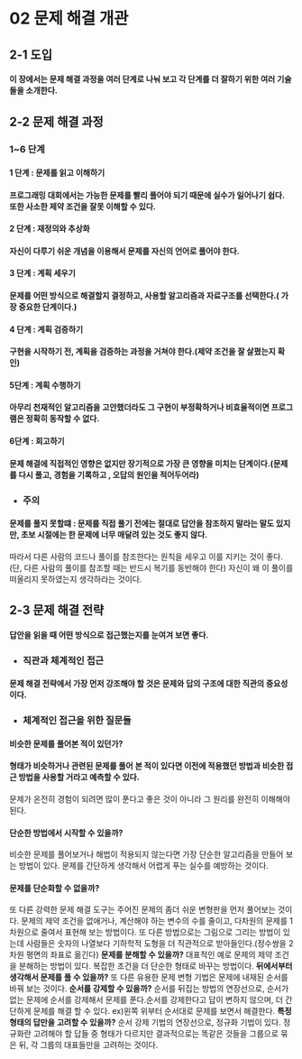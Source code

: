 # 02 문제 해결 개관
## 2-1 도입
#### 이 장에서는 문제 해결 과정을 여러 단계로 나눠 보고 각 단계를 더 잘하기 위한 여러 기술들을 소개한다.
## 2-2 문제 해결 과정
### 1~6 단계
#### 1 단계 : 문제를 읽고 이해하기
#### 프로그래밍 대회에서는 가능한 문제를 빨리 풀어야 되기 때문에 실수가 일어나기 쉽다. 또한 사소한 제약 조건을 잘못 이해할 수 있다.
#### 2 단계 : 재정의와 추상화
#### 자신이 다루기 쉬운 개념을 이용해서 문제를 자신의 언어로 풀어야 한다.
#### 3 단계 : 계획 세우기
#### 문제를 어떤 방식으로 해결할지 결정하고, 사용할 알고리즘과 자료구조를 선택한다.( 가장 중요한 단계이다.)
#### 4 단계 : 계획 검증하기
#### 구현을 시작하기 전, 계획을 검증하는 과정을 거쳐야 한다.(제약 조건을 잘 살폈는지 확인)
#### 5단계 : 계획 수행하기
#### 아무리 천재적인 알고리즘을 고안했더라도 그 구현이 부정확하거나 비효율적이면 프로그램은 정확히 동작할 수 없다.
#### 6단계 : 회고하기
#### 문제 해결에 직접적인 영향은 없지만 장기적으로 가장 큰 영향을 미치는 단계이다.(문제를 다시 풀고, 경험을 기록하고 , 오답의 원인을 적어두어라)

* ### 주의
#### 문제를 풀지 못할떄 : 문제를 직접 풀기 전에는 절대로 답안을 참조하지 말라는 말도 있지만, 초보 시절에는 한 문제에 너무 매달려 있는 것도 좋지 않다.
따라서 다른 사람의 코드나 풀이를 참조한다는 원칙을 세우고 이를 지키는 것이 좋다.(단, 다른 사람의 풀이를 참조할 때는 반드시 복기를 동반해야 한다)
자신이 왜 이 풀이를 떠올리지 못하였는지 생각하라는 것이다.

## 2-3 문제 해결 전략
#### 답안을 읽을 때 어떤 방식으로 접근했는지를 눈여겨 보면 좋다.
* ### 직관과 체계적인 접근
#### 문제 해결 전략에서 가장 먼저 강조해야 할 것은 문제와 답의 구조에 대한 **직관의 중요성** 이다.
* ### 체계적인 접근을 위한 질문들
#### **비슷한 문제를 풀어본 적이 있던가?**
#### 형태가 비슷하거나 관련된 문제를 풀어 본 적이 있다면 이전에 적용했던 방법과 비슷한 접근 방법을 사용할 거라고 예측할 수 있다.
문제가 온전히 경험이 되려면 많이 푼다고 좋은 것이 아니라 그 원리를 완전히 이해해야 된다.
#### **단순한 방법에서 시작할 수 있을까?**
비슷한 문제를 풀어보거나 해법이 적용되지 않는다면 가장 단순한 알고리즘을 만들어 보는 방법이 있다. 문제를 간단하게 생각해서 어렵게 푸는 실수를
예방하는 것이다.
#### **문제를 단순화할 수 없을까?**
또 다른 강력한 문제 해결 도구는 주어진 문제의 좀더 쉬운 변형판을 먼저 풀어보는 것이다. 문제의 제약 조건을 없애거나, 계산해야 하는 변수의 수를 줄이고,
다차원의 문제를 1차원으로 줄여서 표현해 보는 방법이다. 또 다른 방법으로는 그림으로 그리는 방법이 있는데 사람들은 숫자의 나열보다 기하학적 도형을 더
 직관적으로 받아들인다.(정수쌍을 2차원 평면의 좌표로 옮긴다)
 **문제를 분해할 수 있을까?**
 대표적인 예로 문제의 제약 조건을 분해하는 방법이 있다. 복잡한 조건을 더 단순한 형태로 바꾸는 방법이다.
 **뒤에서부터 생각해서 문제를 풀 수 있을까?**
 또 다른 유용한 문제 변형 기법은 문제에 내재된 순서를 바꿔 보는 것이다.
 **순서를 강제할 수 있을까?**
 순서를 뒤집는 방법의 연장선으로, 순서가 없는 문제에 순서를 강제해서 문제를 푼다.순서를 강제한다고 답이 변하지 않으며, 더 간단하게 문제를 해결 할 수 있다.
 ex)왼쪽 위부터 순서대로 문제를 보면서 해결한다.
 **특정 형태의 답만을 고려할 수 있을까?**
 순서 강제 기법의 연장선으로, 정규화 기법이 있다. 정규화란 고려해야 할 답들 중 형태가 다르지만 결과적으로는 똑같은 것들을 그룹으로 묶은 뒤, 각 그룹의
 대표들만을 고려하는 것이다.
